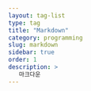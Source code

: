 ```yaml
---
layout: tag-list
type: tag
title: "Markdown"
category: programming
slug: markdown
sidebar: true
order: 1
description: >
   마크다운
---
```



